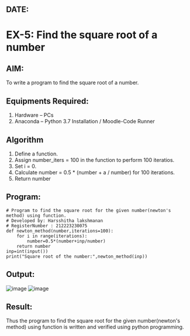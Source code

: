 
## DATE:
# EX-5: Find the square root of a number

## AIM:
To write a program to find the square root of a number.

## Equipments Required:
1. Hardware – PCs
2. Anaconda – Python 3.7 Installation / Moodle-Code Runner

## Algorithm
1. Define a function.
2. Assign number_iters = 100 in the function to perform 100 iteratios.
3. Set i = 0.
4. Calculate  number = 0.5 * (number + a / number) for 100 iterations.
5. Return number

## Program:
```
# Program to find the square root for the given number(newton's method) using function.
# Developed by: Harsshitha lakshmanan
# RegisterNumber : 212223230075
def newton_method(number,iterations=100):
    for i in range(iterations):
        number=0.5*(number+inp/number)
    return number
inp=int(input())
print("Square root of the number:",newton_method(inp))
```

## Output:

![image](https://github.com/user-attachments/assets/04392399-0943-4ad7-8811-e7279e8ecf53)
![image](https://github.com/user-attachments/assets/588a9d41-bb00-44f9-a74d-4377da9dc31a)


## Result:
Thus the program to find the square root for the given number(newton's method) using function is written and verified using python programming.
